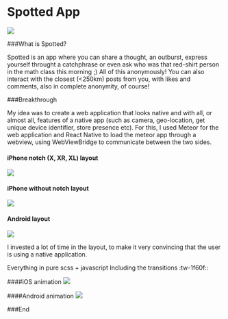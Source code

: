 
# Spotted App

![](https://i.imgur.com/QwPuT7M.png)

###What is Spotted?

Spotted is an app where you can share a thought, an outburst, express yourself throught a catchphrase or even ask who was that red-shirt person in the math class this morning ;) All of this anonymously! You can also interact with the closest (<250km) posts from you, with likes and comments, also in complete anonymity, of course!


###Breakthrough

My idea was to create a web application that looks native and with all, or almost all, features of a native app (such as camera, geo-location, get unique device identifier, store presence etc). For this, I used Meteor for the web application and React Native to load the meteor app through a webview, using WebViewBridge to communicate between the two sides.



#### iPhone notch (X, XR, XL) layout
![](https://i.imgur.com/tXXE1i4.png)

#### iPhone without notch layout
![](https://i.imgur.com/SWyEgr0.png)

#### Android layout
![](https://i.imgur.com/ITfQqNJ.png)


I invested a lot of time in the layout, to make it very convincing that the user is using a native application.

Everything in pure scss + javascript
Including the transitions :tw-1f60f::

####iOS animation
![](https://media.giphy.com/media/U4jd00ft2iUTG64Vtd/giphy.gif)

####Android animation
![](https://media.giphy.com/media/KBbl7kcOIWdh4CxECL/giphy.gif)




###End